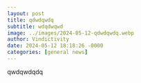 ```yaml
---
layout: post
title: qdwdqwdq
subtitle: wdqdwqwd
image: ../images/2024-05-12-qdwdqwdq.webp
author: Vindictivity
date: 2024-05-12 18:18:26 -0000
categories: [general news]
---
```

qwdqwdqdq
        